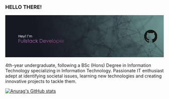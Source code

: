 ### HELLO THERE!

![Header](./github-header-image-1.png)

4th-year undergraduate, following a BSc (Hons) Degree in Information Technology specializing in Information Technology. Passionate IT enthusiast adept at identifying societal issues, learning new technologies and creating innovative projects to tackle them.

[![Anurag's GitHub stats](https://github-readme-stats.vercel.app/api?username=it21013782)](https://github.com/anuraghazra/github-readme-stats)
